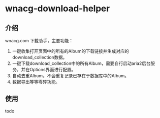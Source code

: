 # wnacg-download-helper

## 介绍
wnacg.com 下载助手，主要功能：
1. 一键收集打开页面中的所有的Album的下载链接并生成对应的download_collection数据。
2. 一键下载download_collection中的所有Album，需要自行启动aria2后台服务，并在Options界面进行配置。
3. 自动去重Album，不会重复记录已存在于数据库中的Album。
4. 数据导出等等零碎功能。

## 使用
todo